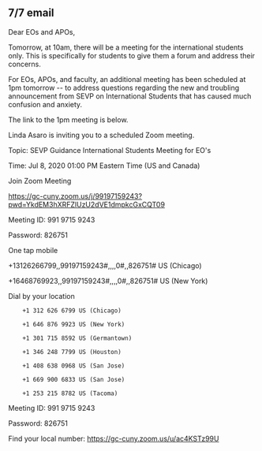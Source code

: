 7/7 email
---
Dear EOs and APOs,

 

Tomorrow, at 10am, there will be a meeting for the international students only. This is specifically for students to give them a forum and address their concerns.

 

For EOs, APOs, and faculty, an additional meeting has been scheduled at 1pm tomorrow -- to address questions regarding the new and troubling announcement from SEVP on International Students that has caused much confusion and anxiety. 

 

The link to the 1pm meeting is below.

 

 

Linda Asaro is inviting you to a scheduled Zoom meeting.

 

Topic: SEVP Guidance International Students Meeting for EO's

Time: Jul 8, 2020 01:00 PM Eastern Time (US and Canada)

 

Join Zoom Meeting

https://gc-cuny.zoom.us/j/99197159243?pwd=YkdEM3hXRFZlUzU2dVE1dmpkcGxCQT09

 

Meeting ID: 991 9715 9243

Password: 826751

One tap mobile

+13126266799,,99197159243#,,,,0#,,826751# US (Chicago)

+16468769923,,99197159243#,,,,0#,,826751# US (New York)

 

Dial by your location

        +1 312 626 6799 US (Chicago)

        +1 646 876 9923 US (New York)

        +1 301 715 8592 US (Germantown)

        +1 346 248 7799 US (Houston)

        +1 408 638 0968 US (San Jose)

        +1 669 900 6833 US (San Jose)

        +1 253 215 8782 US (Tacoma)

Meeting ID: 991 9715 9243

Password: 826751

Find your local number: https://gc-cuny.zoom.us/u/ac4KSTz99U

 

 

 
